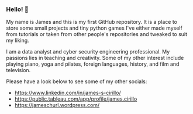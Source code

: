 ### Hello! 🤠

My name is James and this is my first GitHub repository. It is a place to store some small projects and tiny python games I've either made myself from tutorials or taken from other people's repositories and tweaked to suit my liking. 

I am a data analyst and cyber security engineering professional. My passions lies in teaching and creativity. Some of my other interest include playing piano, yoga and pilates, foreign languages, history, and film and television. 

Please have a look below to see some of my other socials:

 - https://www.linkedin.com/in/james-s-cirillo/
 - https://public.tableau.com/app/profile/james.cirillo
 - https://jameschurl.wordpress.com/

